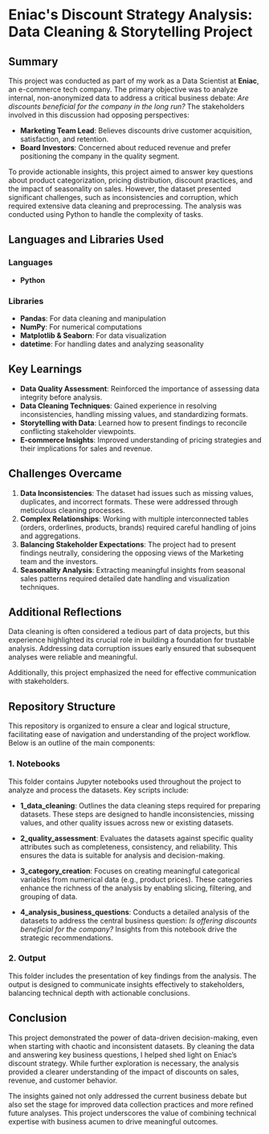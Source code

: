 # Eniac's Discount Strategy Analysis: Data Cleaning & Storytelling Project

## Summary
This project was conducted as part of my work as a Data Scientist at **Eniac**, an e-commerce tech company. The primary objective was to analyze internal, non-anonymized data to address a critical business debate: _Are discounts beneficial for the company in the long run?_ The stakeholders involved in this discussion had opposing perspectives:

- **Marketing Team Lead**: Believes discounts drive customer acquisition, satisfaction, and retention.
- **Board Investors**: Concerned about reduced revenue and prefer positioning the company in the quality segment.

To provide actionable insights, this project aimed to answer key questions about product categorization, pricing distribution, discount practices, and the impact of seasonality on sales. However, the dataset presented significant challenges, such as inconsistencies and corruption, which required extensive data cleaning and preprocessing. The analysis was conducted using Python to handle the complexity of tasks.

## Languages and Libraries Used
### Languages
- **Python**

### Libraries
- **Pandas**: For data cleaning and manipulation
- **NumPy**: For numerical computations
- **Matplotlib & Seaborn**: For data visualization
- **datetime**: For handling dates and analyzing seasonality

## Key Learnings
- **Data Quality Assessment**: Reinforced the importance of assessing data integrity before analysis.
- **Data Cleaning Techniques**: Gained experience in resolving inconsistencies, handling missing values, and standardizing formats.
- **Storytelling with Data**: Learned how to present findings to reconcile conflicting stakeholder viewpoints.
- **E-commerce Insights**: Improved understanding of pricing strategies and their implications for sales and revenue.

## Challenges Overcame
1. **Data Inconsistencies**: The dataset had issues such as missing values, duplicates, and incorrect formats. These were addressed through meticulous cleaning processes.
2. **Complex Relationships**: Working with multiple interconnected tables (orders, orderlines, products, brands) required careful handling of joins and aggregations.
3. **Balancing Stakeholder Expectations**: The project had to present findings neutrally, considering the opposing views of the Marketing team and the investors.
4. **Seasonality Analysis**: Extracting meaningful insights from seasonal sales patterns required detailed date handling and visualization techniques.

## Additional Reflections
Data cleaning is often considered a tedious part of data projects, but this experience highlighted its crucial role in building a foundation for trustable analysis. Addressing data corruption issues early ensured that subsequent analyses were reliable and meaningful.

Additionally, this project emphasized the need for effective communication with stakeholders. 

## Repository Structure

This repository is organized to ensure a clear and logical structure, facilitating ease of navigation and understanding of the project workflow. Below is an outline of the main components:

### 1. Notebooks
This folder contains Jupyter notebooks used throughout the project to analyze and process the datasets. Key scripts include:

- **1_data_cleaning**: Outlines the data cleaning steps required for preparing datasets. These steps are designed to handle inconsistencies, missing values, and other quality issues across new or existing datasets.

- **2_quality_assessment**: Evaluates the datasets against specific quality attributes such as completeness, consistency, and reliability. This ensures the data is suitable for analysis and decision-making.

- **3_category_creation**: Focuses on creating meaningful categorical variables from numerical data (e.g., product prices). These categories enhance the richness of the analysis by enabling slicing, filtering, and grouping of data.

- **4_analysis_business_questions**: Conducts a detailed analysis of the datasets to address the central business question: _Is offering discounts beneficial for the company?_ Insights from this notebook drive the strategic recommendations.

### 2. Output
This folder includes the presentation of key findings from the analysis. The output is designed to communicate insights effectively to stakeholders, balancing technical depth with actionable conclusions.

## Conclusion
This project demonstrated the power of data-driven decision-making, even when starting with chaotic and inconsistent datasets. By cleaning the data and answering key business questions, I helped shed light on Eniac’s discount strategy. While further exploration is necessary, the analysis provided a clearer understanding of the impact of discounts on sales, revenue, and customer behavior.

The insights gained not only addressed the current business debate but also set the stage for improved data collection practices and more refined future analyses. This project underscores the value of combining technical expertise with business acumen to drive meaningful outcomes.

